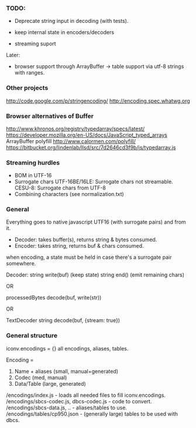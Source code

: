 
### TODO:
 * Deprecate string input in decoding (with tests).

 * keep internal state in encoders/decoders
 * streaming suport

Later:
 * browser support through ArrayBuffer
   -> table support via utf-8 strings with ranges.



### Other projects
http://code.google.com/p/stringencoding/
http://encoding.spec.whatwg.org

### Browser alternatives of Buffer
http://www.khronos.org/registry/typedarray/specs/latest/
https://developer.mozilla.org/en-US/docs/JavaScript_typed_arrays
ArrayBuffer polyfill http://www.calormen.com/polyfill/ https://bitbucket.org/lindenlab/llsd/src/7d2646cd3f9b/js/typedarray.js


### Streaming hurdles
 
 * BOM in UTF-16
 * Surrogate chars
    UTF-16BE/16LE: Surrogate chars not streamable.
    CESU-8: Surrogate chars from UTF-8
 * Combining characters (see normalization.txt)


### General

Everything goes to native javascript UTF16 (with surrogate pairs) and from it.
 * Decoder: takes buffer(s), returns string & bytes consumed.
 * Encoder: takes string, returns buf & chars consumed.

when encoding, a state must be held in case there's a surrogate pair somewhere.

Decoder:
string write(buf) (keep state)
string end() (emit remaining chars)

OR

processedBytes decode(buf, write(str))

OR

TextDecoder
string decode(buf, {stream: true})


### General structure
iconv.encodings = {} all encodings, aliases, tables.

Encoding = 
 1. Name + aliases (small, manual+generated)
 2. Codec (med, manual)
 3. Data/Table (large, generated)

/encodings/index.js - loads all needed files to fill iconv.encodings.
/encodings/sbcs-codec.js, dbcs-codec.js - code to convert.
/encodings/sbcs-data.js, .. - aliases/tables to use.
/encodings/tables/cp950.json - (generally large) tables to be used with dbcs.


